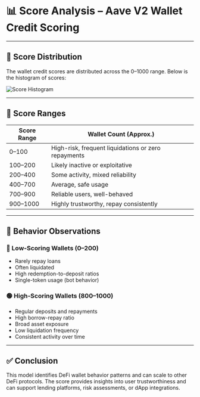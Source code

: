 # 📊 Score Analysis – Aave V2 Wallet Credit Scoring

---

## 🧭 Score Distribution

The wallet credit scores are distributed across the 0–1000 range. Below is the histogram of scores:

![Score Histogram](output/score_distribution.png)

---

## 🧮 Score Ranges

| Score Range | Wallet Count (Approx.) |
|-------------|------------------------|
| 0–100       | High-risk, frequent liquidations or zero repayments |
| 100–200     | Likely inactive or exploitative |
| 200–400     | Some activity, mixed reliability |
| 400–700     | Average, safe usage |
| 700–900     | Reliable users, well-behaved |
| 900–1000    | Highly trustworthy, repay consistently |

---

## 🧠 Behavior Observations

### 🔴 Low-Scoring Wallets (0–200)
- Rarely repay loans
- Often liquidated
- High redemption-to-deposit ratios
- Single-token usage (bot behavior)

### 🟢 High-Scoring Wallets (800–1000)
- Regular deposits and repayments
- High borrow-repay ratio
- Broad asset exposure
- Low liquidation frequency
- Consistent activity over time

---

## ✅ Conclusion

This model identifies DeFi wallet behavior patterns and can scale to other DeFi protocols. The score provides insights into user trustworthiness and can support lending platforms, risk assessments, or dApp integrations.